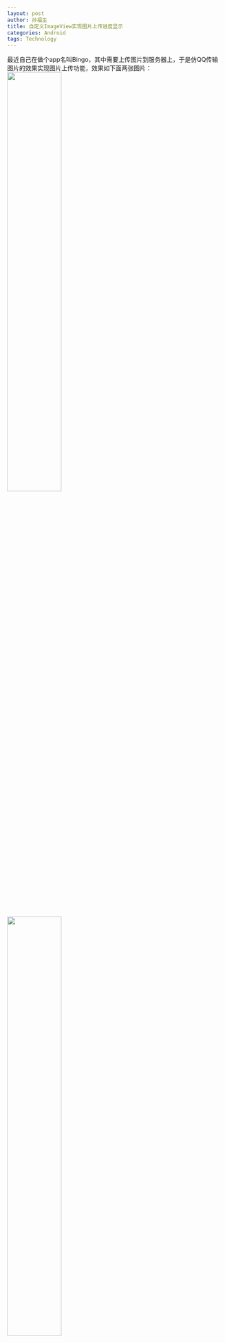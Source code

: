 ```yaml
---
layout: post
author: 孙福生
title: 自定义ImageView实现图片上传进度显示
categories: Android
tags: Technology
---
```


最近自己在做个app名叫Bingo，其中需要上传图片到服务器上，于是仿QQ传输图片的效果实现图片上传功能，效果如下面两张图片：  
<img src="/assets/upload_avatar.gif" style="width: 50%;margin: auto;">

<img src="/assets/upload_pic.gif" style="width: 50%;margin: auto;">

###初始化Paint画笔

    private Paint imagePaint;
    private Paint textPaint;

    protected void initPainters(Context context) {
        imagePaint = new Paint();
        imagePaint.setAntiAlias(true);
        imagePaint.setStyle(Paint.Style.FILL);

        textPaint = new TextPaint();
        textPaint.setColor(Color.parseColor("#FFFFFF"));
        textPaint.setTextSize(DisplayUtil.sp2px(context, 18));
        textPaint.setAntiAlias(true);
        setProgressStart();
    }

###处理上传进度和显示的文字

    private int progress = 0;

    //获得显示的文字
    private String getDrawText() {
        if (progress >= 0 && progress <= 100) {
            return progress+"%";
        }
        return null;
    }

    public void setProgressStart() {
        setProgress(-1);
    }

    public void setProgressFinish() {
        setProgress(101);
    }

    public void setProgress(int progress){
        this.progress=progress;
        postInvalidate(); //更新View绘制
    };

###在onDraw中画出图形

    @Override
    public void onDraw(Canvas canvas) {
        super.onDraw(canvas);

        if (progress < 0) {
            imagePaint.setColor(Color.parseColor("#70000000"));
            canvas.drawRect(0, 0, getWidth(), getHeight(), imagePaint);
        } else if (progress > 100) {
            imagePaint.setColor(Color.parseColor("#00000000"));
            canvas.drawRect(0, 0, getWidth(), getHeight(), imagePaint);
        } else {
            imagePaint.setColor(Color.parseColor("#70000000"));
            canvas.drawRect(0, 0, getWidth(), getHeight() - getHeight() * progress / 100, imagePaint);

            imagePaint.setColor(Color.parseColor("#00000000"));
            canvas.drawRect(0, getHeight() - getHeight() * progress / 100, getWidth(), getHeight(), imagePaint);

            String text = getDrawText();
            if (!TextUtils.isEmpty(text)) {
                float textHeight = textPaint.descent() + textPaint.ascent();
                canvas.drawText(text, (getWidth() - textPaint.measureText(text)) / 2.0f, (getWidth() - textHeight) / 2.0f, textPaint);
            }
        }
    }

###整理小的知识点

要绘图，首先得调整画笔，待画笔调整好之后，再将图像绘制到画布上，这样才可以显示在手机屏幕上。Android 中的画笔是 Paint类，Paint 中包含了很多方法对其属性进行设置， 上面用到的主要方法如下：

* setAntiAlias: 设置画笔的锯齿效果。 
* setColor: 设置画笔颜色 
* setTextSize: 设置字体尺寸。 
* setStyle:  设置画笔风格，空心或者实心。 
* setStrokeWidth: 设置空心的边框宽度。

TextPaint是Paint的子类，用它可以很方便的进行文字的绘制，一般情况下遇到绘制文字的需求时，我们一般用TextPaint所提供的方法。
 绘制text的高度的时候会用到textPaint.descent()和textPaint.ascent()，他们的意义如下：

![](/assets/capture_custom_view_textpaint1.png)
![](/assets/capture_custom_view_textpaint2.png)

Baseline是基线，在Android中，文字的绘制都是从Baseline处开始的，Baseline往上至字符“最高处”的距离我们称之为ascent（上坡度），Baseline往下至字符“最低处”的距离我们称之为descent（下坡度），leading（行间距）则表示上一行字符的descent到该行字符的ascent之间的距离。




